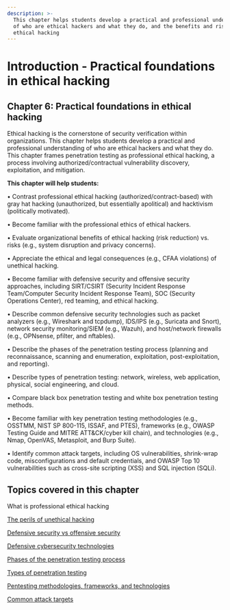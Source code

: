 ```yaml
---
description: >-
  This chapter helps students develop a practical and professional understanding
  of who are ethical hackers and what they do, and the benefits and risks of
  ethical hacking
---
```


# Introduction - Practical foundations in ethical hacking

## Chapter 6: Practical foundations in ethical hacking

Ethical hacking is the cornerstone of security verification within organizations. This chapter helps students develop a practical and professional understanding of who are ethical hackers and what they do. This chapter frames penetration testing as professional ethical hacking, a process involving authorized/contractual vulnerability discovery, exploitation, and mitigation.

**This chapter will help students:**

• Contrast professional ethical hacking (authorized/contract-based) with gray hat hacking (unauthorized, but essentially apolitical) and hacktivism (politically motivated).

• Become familiar with the professional ethics of ethical hackers.

• Evaluate organizational benefits of ethical hacking (risk reduction) vs. risks (e.g., system disruption and privacy concerns).

• Appreciate the ethical and legal consequences (e.g., CFAA violations) of unethical hacking.

• Become familiar with defensive security and offensive security approaches, including SIRT/CSIRT (Security Incident Response Team/Computer Security Incident Response Team), SOC (Security Operations Center), red teaming, and ethical hacking.

• Describe common defensive security technologies such as packet analyzers (e.g., Wireshark and tcpdump), IDS/IPS (e.g., Suricata and Snort), network security monitoring/SIEM (e.g., Wazuh), and host/network firewalls (e.g., OPNsense, pfilter, and nftables).

• Describe the phases of the penetration testing process (planning and reconnaissance, scanning and enumeration, exploitation, post-exploitation, and reporting).

• Describe types of penetration testing: network, wireless, web application, physical, social engineering, and cloud.

• Compare black box penetration testing and white box penetration testing methods.

• Become familiar with key penetration testing methodologies (e.g., OSSTMM, NIST SP 800-115, ISSAF, and PTES), frameworks (e.g., OWASP Testing Guide and MITRE ATT\&CK/cyber kill chain), and technologies (e.g., Nmap, OpenVAS, Metasploit, and Burp Suite).

• Identify common attack targets, including OS vulnerabilities, shrink-wrap code, misconfigurations and default credentials, and OWASP Top 10 vulnerabilities such as cross-site scripting (XSS) and SQL injection (SQLi).

## Topics covered in this chapter

What is professional ethical hacking

[The perils of unethical hacking](../the-perils-of-unethical-hacking.md)

[Defensive security vs offensive security](../defensive-security-vs-offensive-security.md)

[Defensive cybersecurity technologies](../defensive-cybersecurity-technologies/)

[Phases of the penetration testing process](../phases-of-the-penetration-testing-process/)

[Types of penetration testing](../types-of-penetration-testing.md)

[Pentesting methodologies, frameworks, and technologies](../pentesting-methodologies-frameworks-and-technologies/)

[Common attack targets](../common-attack-targets.md)
